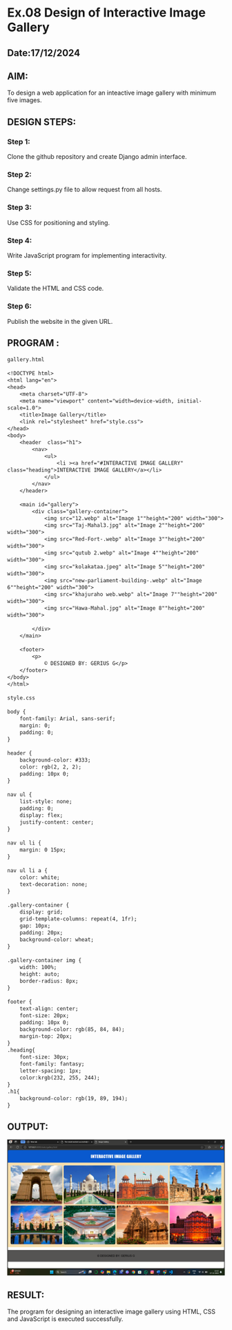 # Ex.08 Design of Interactive Image Gallery
## Date:17/12/2024

## AIM:
To design a web application for an inteactive image gallery with minimum five images.

## DESIGN STEPS:

### Step 1:
Clone the github repository and create Django admin interface.

### Step 2:
Change settings.py file to allow request from all hosts.

### Step 3:
Use CSS for positioning and styling.

### Step 4:
Write JavaScript program for implementing interactivity.

### Step 5:
Validate the HTML and CSS code.

### Step 6:
Publish the website in the given URL.

## PROGRAM :
```
gallery.html

<!DOCTYPE html>
<html lang="en">
<head>
    <meta charset="UTF-8">
    <meta name="viewport" content="width=device-width, initial-scale=1.0">
    <title>Image Gallery</title>
    <link rel="stylesheet" href="style.css">
</head>
<body>
    <header  class="h1">
        <nav>
            <ul>
                <li ><a href="#INTERACTIVE IMAGE GALLERY" class="heading">INTERACTIVE IMAGE GALLERY</a></li>
            </ul>
        </nav>
    </header>

    <main id="gallery">
        <div class="gallery-container">
            <img src="12.webp" alt="Image 1""height="200" width="300">
            <img src="Taj-Mahal3.jpg" alt="Image 2""height="200" width="300">
            <img src="Red-Fort-.webp" alt="Image 3""height="200" width="300">
            <img src="qutub 2.webp" alt="Image 4""height="200" width="300">
            <img src="kolakataa.jpeg" alt="Image 5""height="200" width="300">
            <img src="new-parliament-building-.webp" alt="Image 6""height="200" width="300">
            <img src="khajuraho web.webp" alt="Image 7""height="200" width="300">
            <img src="Hawa-Mahal.jpg" alt="Image 8""height="200" width="300">
            
        </div>
    </main>

    <footer>
        <p>
            © DESIGNED BY: GERIUS G</p>
    </footer>
</body>
</html>

style.css

body {
    font-family: Arial, sans-serif;
    margin: 0;
    padding: 0;
}

header {
    background-color: #333;
    color: rgb(2, 2, 2);
    padding: 10px 0;
}

nav ul {
    list-style: none;
    padding: 0;
    display: flex;
    justify-content: center;
}

nav ul li {
    margin: 0 15px;
}

nav ul li a {
    color: white;
    text-decoration: none;
}

.gallery-container {
    display: grid;
    grid-template-columns: repeat(4, 1fr);
    gap: 10px;
    padding: 20px;
    background-color: wheat;
}

.gallery-container img {
    width: 100%;
    height: auto;
    border-radius: 8px;
}

footer {
    text-align: center;
    font-size: 20px;
    padding: 10px 0;
    background-color: rgb(85, 84, 84);
    margin-top: 20px;
}
.heading{
    font-size: 30px;
    font-family: fantasy;
    letter-spacing: 1px;
    color:krgb(232, 255, 244);
}
.h1{
    background-color: rgb(19, 89, 194);
}

```

## OUTPUT:
![alt text](<Screenshot (85).png>)

## RESULT:
The program for designing an interactive image gallery using HTML, CSS and JavaScript is executed successfully.
